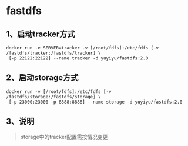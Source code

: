 # fastdfs

## 1、启动tracker方式
```
docker run -e SERVER=tracker -v [/root/fdfs]:/etc/fdfs [-v /fastdfs/tracker:/fastdfs/tracker] \
 [-p 22122:22122] --name tracker -d yuyiyu/fastdfs:2.0
```

## 2、启动storage方式
```
docker run -v [/root/fdfs]:/etc/fdfs [-v /fastdfs/storage:/fastdfs/storage] \
 [-p 23000:23000 -p 8888:8888] --name storage -d yuyiyu/fastdfs:2.0
```

## 3、说明
> storage中的tracker配置需按情况变更

